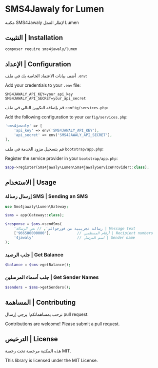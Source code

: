 # SMS4Jawaly for Lumen

مكتبة SMS4Jawaly لإطار العمل Lumen

## التثبيت | Installation

```bash
composer require sms4jawaly/lumen
```

## الإعداد | Configuration

أضف بيانات الاعتماد الخاصة بك في ملف `.env`:

Add your credentials to your `.env` file:

```env
SMS4JAWALY_API_KEY=your_api_key
SMS4JAWALY_API_SECRET=your_api_secret
```

قم بإضافة التكوين التالي في ملف `config/services.php`:

Add the following configuration to your `config/services.php`:

```php
'sms4jawaly' => [
    'api_key' => env('SMS4JAWALY_API_KEY'),
    'api_secret' => env('SMS4JAWALY_API_SECRET'),
],
```

قم بتسجيل مزود الخدمة في ملف `bootstrap/app.php`:

Register the service provider in your `bootstrap/app.php`:

```php
$app->register(Sms4jawaly\Lumen\Sms4jawalyServiceProvider::class);
```

## الاستخدام | Usage

### إرسال رسالة SMS | Sending an SMS

```php
use Sms4jawaly\Lumen\Gateway;

$sms = app(Gateway::class);

$response = $sms->sendSms(
    'رسالة تجريبية من فورجوالي', // نص الرسالة | Message text
    ['966500000000'],            // أرقام المستلمين | Recipient numbers
    '4jawaly'                    // اسم المرسل | Sender name
);
```

### جلب الرصيد | Get Balance

```php
$balance = $sms->getBalance();
```

### جلب أسماء المرسلين | Get Sender Names

```php
$senders = $sms->getSenders();
```

## المساهمة | Contributing

نرحب بمساهماتكم! يرجى إرسال pull request.

Contributions are welcome! Please submit a pull request.

## الترخيص | License

هذه المكتبة مرخصة تحت رخصة MIT.

This library is licensed under the MIT License.
